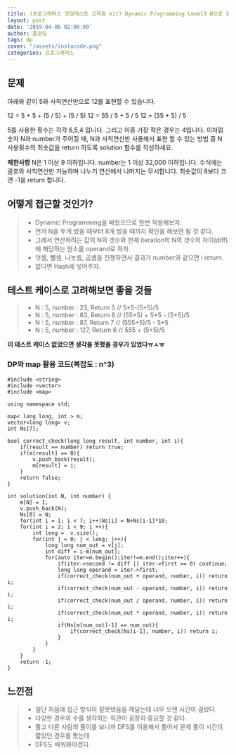 ```yaml
---
title: (프로그래머스 코딩테스트 고득점 kit) Dynamic Programming Level3 N으로 표현
layout: post
date: '2019-04-06 02:00:00'
author: 줌코딩
tags: dp
cover: "/assets/instacode.png"
categories: 프로그래머스
---
```


## 문제

아래와 같이 5와 사칙연산만으로 12를 표현할 수 있습니다.

12 = 5 + 5 + (5 / 5) + (5 / 5)
12 = 55 / 5 + 5 / 5
12 = (55 + 5) / 5

5를 사용한 횟수는 각각 6,5,4 입니다. 그리고 이중 가장 작은 경우는 4입니다.
이처럼 숫자 N과 number가 주어질 때, N과 사칙연산만 사용해서 표현 할 수 있는 방법 중 N 사용횟수의 최솟값을 return 하도록 solution 함수를 작성하세요.

**제한사항**
N은 1 이상 9 이하입니다.
number는 1 이상 32,000 이하입니다.
수식에는 괄호와 사칙연산만 가능하며 나누기 연산에서 나머지는 무시합니다.
최솟값이 8보다 크면 -1을 return 합니다.

## 어떻게 접근할 것인가?

>* Dynamic Programming을 배웠으므로 한번 적용해보자.
>* 먼저 N을 두개 썼을 때부터 8개 썼을 때까지 확인을 해보면 될 것 같다.
>* 그래서 연산하려는 값의 N의 갯수와 현재 iteration의 N의 갯수의 차이(diff)에 해당하는 원소를 operand로 하자.
>* 덧셈, 뺄셈, 나눗셈, 곱셈을 진행하면서 결과가 number와 같으면 i return.
>* 없다면 Hash에 넣어주자.

## 테스트 케이스로 고려해보면 좋을 것들

>* N : 5, number :  23, Return 5 // 5*5-(5+5)/5
>* N : 5, number :  83, Return 8 // (55+5) + 5*5 - (5+5)/5
>* N : 5, number :  87, Return 7 // (555+5)/5 - 5*5
>* N : 5, number :  127, Return 6 // 5*5*5 + (5+5)/5

**이 테스트 케이스 없었으면 생각을 못했을 경우가 있었다ㅠㅅㅠ**



### DP와 map 활용 코드(복잡도 : n^3)

    #include <string>
    #include <vector>
    #include <map>

    using namespace std;

    map< long long, int > m;
    vector<long long> v;
    int Ns[7];

    bool correct_check(long long result, int number, int i){
        if(result == number) return true;
        if(m[result] == 0){
            v.push_back(result);
            m[result] = i;
        }
        return false;
    }

    int solution(int N, int number) {
        m[N] = 1;
        v.push_back(N);
        Ns[0] = N;
        for(int i = 1; i < 7; i++)Ns[i] = N+Ns[i-1]*10;
        for(int i = 2; i < 9; i ++){
            int leng =  v.size();
            for(int j = 0; j < leng; j++){
                long long num_out = v[j];
                int diff = i-m[num_out];
                for(auto iter=m.begin();iter!=m.end();iter++){
                    if(iter->second != diff || iter->first == 0) continue;
                    long long operand = iter->first;
                    if(correct_check(num_out + operand, number, i)) return i;
                    if(correct_check(num_out - operand, number, i)) return i;
                    if(correct_check(num_out / operand, number, i)) return i;
                    if(correct_check(num_out * operand, number, i)) return i;
                    if(Ns[m[num_out]-1] == num_out){
                        if(correct_check(Ns[i-1], number, i)) return i;
                    }
                }       
            }
        } 
        return -1;
    }

## 느낀점

>* 일단 처음에 접근 방식이 잘못됐음을 깨달는데 너무 오랜 시간이 걸렸다.
>* 다양한 경우의 수를 생각하는 직관이 굉장히 중요할 것 같다.
>* 풀고 다른 사람의 풀이를 보니까 DFS를 이용해서 풀어서 문제 풀이 시간이 짧았던 경우를 봤는데
>* DFS도 배워봐야겠다.


